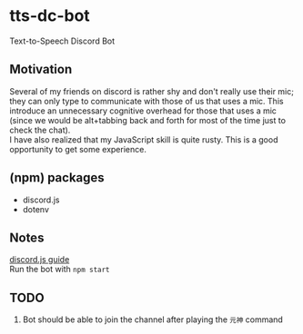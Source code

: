# tts-dc-bot
Text-to-Speech Discord Bot

## Motivation
Several of my friends on discord is rather shy and don't really use their mic; they can only type to communicate with those of us that uses a mic. This introduce an unnecessary cognitive overhead for those that uses a mic (since we would be alt+tabbing back and forth for most of the time just to check the chat).  
I have also realized that my JavaScript skill is quite rusty. This is a good opportunity to get some experience. 

## (npm) packages
- discord.js
- dotenv

## Notes
[discord.js guide](discordjs.guide)  
Run the bot with `npm start`  

## TODO
1. Bot should be able to join the channel after playing the `元神` command
